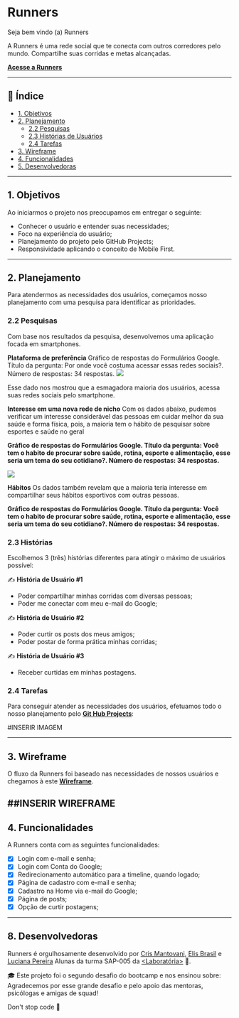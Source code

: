 # Runners

Seja bem vindo (a) Runners

A Runners é uma rede social que te conecta com outros corredores pelo mundo.
Compartilhe suas corridas e metas alcançadas.

**[Acesse a Runners](https://rede-social-2c561.web.app/ "Acesse o site")** 

---

## :page_facing_up: Índice

* [1. Objetivos](#1-objetivos)
* [2. Planejamento](#2-planejamento)
    * [2.2 Pesquisas](#22-pesquisas)
    * [2.3 Histórias de Usuários](#23-histórias)
    * [2.4 Tarefas](#24-tarefas)
* [3. Wireframe](#3-wireframe)
* [4. Funcionalidades](#4-funcionalidades)
* [5. Desenvolvedoras](#5-desenvolvedoras)

---

## 1. Objetivos
Ao iniciarmos o projeto nos preocupamos em entregar o seguinte:

* Conhecer o usuário e entender suas necessidades;
* Foco na experiência do usuário;
* Planejamento do projeto pelo GitHub Projects;
* Responsividade aplicando o conceito de Mobile First.
---
## 2. Planejamento

Para atendermos as necessidades dos usuários, começamos nosso planejamento com uma pesquisa para identificar as prioridades.
### 2.2 Pesquisas
Com base nos resultados da pesquisa, desenvolvemos uma aplicação focada em smartphones.

**Plataforma de preferência**
Gráfico de respostas do Formulários Google. Título da pergunta: Por onde você costuma acessar essas redes sociais?. Número de respostas: 34 respostas.
![](/src/img/readme-img/pesquisa-idade.png)

Esse dado nos mostrou que a esmagadora maioria dos usuários, acessa suas redes sociais pelo smartphone.

**Interesse em uma nova rede de nicho**
Com os dados abaixo, pudemos verificar um interesse considerável das pessoas em cuidar melhor da sua saúde e forma física, pois, a maioria tem o hábito de pesquisar sobre esportes e saúde no geral

**Gráfico de respostas do Formulários Google. Título da pergunta: Você tem o habito de procurar sobre saúde, rotina, esporte e alimentação, esse seria um tema do seu cotidiano?. Número de respostas: 34 respostas.**

![](/src/img/readme-img/pesquisa-plataforma.png)

**Hábitos**
Os dados também revelam que a maioria teria interesse em compartilhar seus hábitos esportivos com outras pessoas.

**Gráfico de respostas do Formulários Google. Título da pergunta: Você tem o habito de procurar sobre saúde, rotina, esporte e alimentação, esse seria um tema do seu cotidiano?. Número de respostas: 34 respostas.**
### 2.3 Histórias
Escolhemos 3 (três) histórias diferentes para atingir o máximo de usuários possível:

:writing_hand:	**História de Usuário #1**
* Poder compartilhar minhas corridas com diversas pessoas;
* Poder me conectar com meu e-mail do Google;

:writing_hand:	**História de Usuário #2**
* Poder curtir os posts dos meus amigos;
* Poder postar de forma prática minhas corridas;

:writing_hand:	**História de Usuário #3**
* Receber curtidas em minhas postagens.
### 2.4 Tarefas
Para conseguir atender as necessidades dos usuários, efetuamos todo o nosso planejamento pelo 
**[Git Hub Projects](https://github.com/crismantovani/SAP005-social-network/projects)**:

#INSERIR IMAGEM

---
## 3. Wireframe
O fluxo da Runners foi baseado nas necessidades de nossos usuários e chegamos à este **[Wireframe](https://whimsical.com/social-network-mobile-TURow25acLztTDojtv8Lju)**.

##INSERIR WIREFRAME
---
## 4. Funcionalidades
A Runners conta com as seguintes funcionalidades:

- [x] Login com e-mail e senha;
- [x] Login com Conta do Google;
- [x] Redirecionamento automático para a timeline, quando logado;
- [x] Página de cadastro com e-mail e senha;
- [x] Cadastro na Home via e-mail do Google;
- [x] Página de posts;
- [x] Opção de curtir postagens;
---
## 8. Desenvolvedoras
Runners é orgulhosamente desenvolvido por [Cris Mantovani](https://github.com/crismantovani "Cris Mantovani GitHub"), [Elis Brasil](https://github.com/elis-ctrl "Elis Brasil GitHub") e [Luciana Pereira](https://github.com/Lu-Pereira "Luciana Pereira GitHub") Alunas da turma SAP-005 da [<Laboratória>](https://www.laboratoria.la/br "Laboratória Brasil") :yellow_heart:.

:mortar_board:	Este projeto foi o segundo desafio do bootcamp e nos ensinou sobre:
Agradecemos por esse grande desafio e pelo apoio das mentoras, psicólogas e amigas de squad!

Don't stop code :rocket:	
